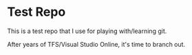 Test Repo
====
This is a test repo that I use for playing with/learning git.

After years of TFS/Visual Studio Online, it's time to branch out.
